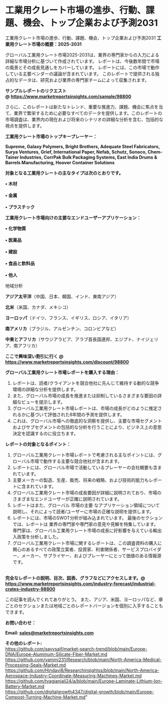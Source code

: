 # 工業用クレート市場の進歩、行動、課題、機会、トップ企業および予測2031
工業用クレート市場の進歩、行動、課題、機会、トップ企業および予測2031
<strong><b>工業用クレート市場の概要：2025-2031</b></strong>

グローバル工業用クレート市場2025-2031は、業界の専門家からの入力による詳細な市場分析に基づいて作成されています。 レポートは、今後数年間で市場の風景とその成長見通しをカバーしています。 レポートには、この市場で動作している主要ベンダーの議論が含まれています。 このレポートで提供される独占的なデータは、研究および業界の専門家チームによって収集されます。

<strong>サンプルレポートのリクエスト @ <a href=https://www.marketreportsinsights.com/sample/98800>https://www.marketreportsinsights.com/sample/98800</a></strong>

さらに、このレポートは新たなトレンド、重要な推進力、課題、機会に焦点を当て、業界で繁栄するために必要なすべてのデータを提供します。このレポートの市場調査は、業界内の現在および将来のシナリオの詳細な分析を含む、包括的な視点を提供します。

<strong>工業用クレート市場のトップキープレーヤー：</strong>

<strong>Supreme, Galaxy Polymers, Bright Brothers, Adequate Steel Fabricators, Surya Ventures, Grief, International Paper, Nefab, Schutz, Sonoco, Chem-Tainer Industries, CorrPak Bulk Packaging Systems, East India Drums & Barrels Manufacturing, Hoover Container Solutions</strong>

<strong><b>対象となる工業用クレートの主なタイプは次のとおりです。</b></strong>

<strong>• 木材<br><br>• 金属<br><br>• プラスチック</strong>

<strong><b>工業用クレート市場向けの主要なエンドユーザーアプリケーション：</b></strong>

<strong>• 化学物質<br><br>• 医薬品<br><br>• 建設<br><br>• 食品と飲料品<br><br>• 他人</strong>

 地域分析

<strong><b>アジア太平洋</b></strong>（中国、日本、韓国、インド、東南アジア）

<strong><b>北米</b></strong>（米国、カナダ、メキシコ）

<strong><b>ヨーロッパ</b></strong>（ドイツ、フランス、イギリス、ロシア、イタリア）

<strong><b>南アメリカ</b></strong>（ブラジル、アルゼンチン、コロンビアなど）

<strong><b>中東とアフリカ</b></strong>（サウジアラビア、アラブ首長国連邦、エジプト、ナイジェリア、南アフリカ）

<strong>ここで興味深い割引に行く @ <a href=https://www.marketreportsinsights.com/discount/98800>https://www.marketreportsinsights.com/discount/98800</a></strong>

<strong><b>グローバル工業用クレート市場レポートを購入する理由：</b></strong>
<ol>
  <li>レポートは、読者/クライアントを競合他社に先んじて維持する動的な競争環境の詳細な分析を提供します。</li>
  <li>また、グローバル市場の成長を推進または抑制しているさまざまな要因の詳細なビューを提示します。</li>
  <li>グローバル工業用クレート市場レポートは、市場の成長がどのように推定されるかに基づいて評価された8年間の予測を提供します。</li>
  <li>これは、グローバル市場への徹底的な洞察を提供し、主要な市場セグメントおよびサブセグメントの包括的な分析を行うことにより、ビジネス上の意思決定を認識するのに役立ちます。</li>
</ol>
<strong><b>レポートの対象となるポイント：</b></strong>
<ol>
  <li>グローバル工業用クレート市場レポートで考慮される主なポイントには、グローバル市場で動作する主要な競合他社が含まれます。</li>
  <li>レポートには、グローバル市場で活動しているプレーヤーの会社概要も含まれています。</li>
  <li>主要メーカーの製造、生産、販売、将来の戦略、および技術的能力もレポートに含まれています。</li>
  <li>グローバル工業用クレート市場の成長要因が詳細に説明されており、市場のさまざまなエンドユーザーが正確に説明されています。</li>
  <li>レポートはまた、グローバル 市場の主要 なアプリケーション領域について説明し、それによって読者/ユーザーに市場の正確な説明を提供します。</li>
  <li>レポートには、市場のSWOT分析が組み込まれています。 最後のセクションでは、レポートは 業界の専門家や専門家の意見や見解を特集しています。 専門家は、グローバル工業用クレート市場の成長に好影響を与えている輸出入政策を分析しました。</li>
  <li>グローバル工業用クレート市場に関するレポートは、この調査資料の購入に関心のあるすべての政策立案者、投資家、利害関係者、サービスプロバイダー、メーカー、サプライヤー、およびプレーヤーにとって価値のある情報源です。</li>
</ol><br>
<strong>完全なレポートの説明、目次、図表、グラフなどにアクセスします。@ <a href=https://www.marketreportsinsights.com/industry-forecast/industrial-crates-industry-98800>https://www.marketreportsinsights.com/industry-forecast/industrial-crates-industry-98800</a></strong>

この記事を読んでくれてありがとう。 また、アジア、米国、ヨーロッパなど、章ごとのセクションまたは地域ごとのレポートバージョンを個別に入手することもできます。

<strong><b>お問い合わせ：</b></strong>

<strong>Email: </strong><a href=mailto:sales@marketreportsinsights.com><strong>sales@marketreportsinsights.com</strong></a>

<strong>その他のレポート:</strong>
<br>
<a href=https://github.com/sayysaif/market-search-trend/blob/main/Europe-DNA/Europe-Aluminum-Silicate-Fiber-Market.md>https://github.com/sayysaif/market-search-trend/blob/main/Europe-DNA/Europe-Aluminum-Silicate-Fiber-Market.md</a>
<br>
<a href=https://github.com/yamini231/Research/blob/main/North-America-Medical-Processing-Seals-Market.md>https://github.com/yamini231/Research/blob/main/North-America-Medical-Processing-Seals-Market.md</a>
<br>
<a href=https://github.com/Hindavi8/Researchinsightss/blob/main/North-America-Aerospace-Industry-Coordinate-Measuring-Machines-Market.md>https://github.com/Hindavi8/Researchinsightss/blob/main/North-America-Aerospace-Industry-Coordinate-Measuring-Machines-Market.md</a>
<br>
<a href=https://github.com/tyagianjali24/a/blob/main/Europe-Laminate-Lithium-Ion-Battery-Market.md>https://github.com/tyagianjali24/a/blob/main/Europe-Laminate-Lithium-Ion-Battery-Market.md</a>
<br>
<a href=https://github.com/digitalgrowth4347/digital-growth/blob/main/Europe-Compost-Turning-Machine-Market.md>https://github.com/digitalgrowth4347/digital-growth/blob/main/Europe-Compost-Turning-Machine-Market.md</a>"
